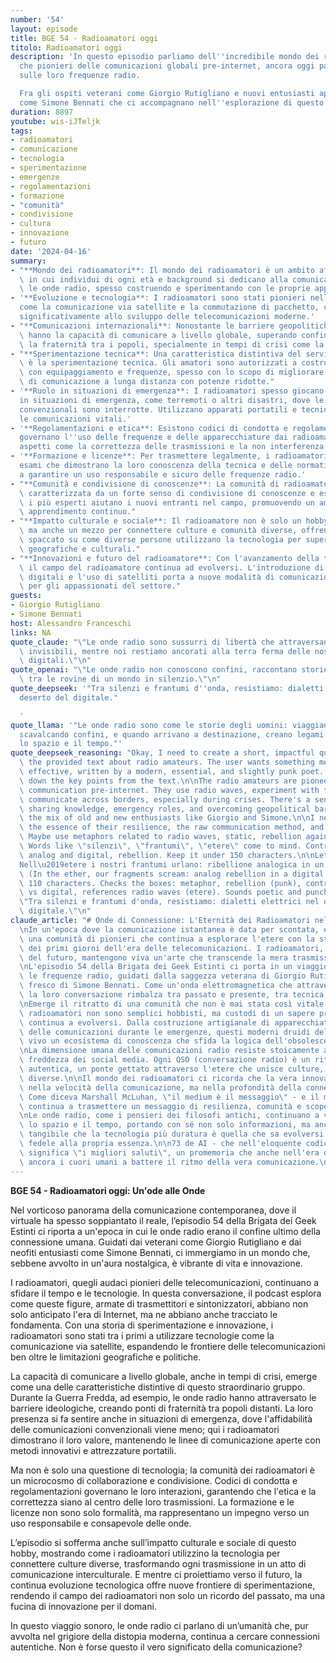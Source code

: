 ```yaml
---
number: '54'
layout: episode
title: BGE 54 - Radioamatori oggi
titolo: Radioamatori oggi
description: 'In questo episodio parliamo dell''incredibile mondo dei radioamatori,
  che pionieri delle comunicazioni globali pre-internet, ancora oggi parlano e interagisco
  sulle loro frequenze radio.

  Fra gli ospiti veterani come Giorgio Rutigliano e nuovi entusiasti appassionati
  come Simone Bennati che ci accompagnano nell''esplorazione di questo mondo.'
duration: 8897
youtube: wis-iJTeljk
tags:
- radioamatori
- comunicazione
- tecnologia
- sperimentazione
- emergenze
- regolamentazioni
- formazione
- "comunità"
- condivisione
- cultura
- innovazione
- futuro
date: '2024-04-16'
summary:
- "**Mondo dei radioamatori**: Il mondo dei radioamatori è un ambito affascinante\
  \ in cui individui di ogni età e background si dedicano alla comunicazione utilizzando\
  \ le onde radio, spesso costruendo e sperimentando con le proprie apparecchiature."
- '**Evoluzione e tecnologia**: I radioamatori sono stati pionieri nell''uso di tecnologie
  come la comunicazione via satellite e la commutazione di pacchetto, contribuendo
  significativamente allo sviluppo delle telecomunicazioni moderne.'
- "**Comunicazioni internazionali**: Nonostante le barriere geopolitiche, i radioamatori\
  \ hanno la capacità di comunicare a livello globale, superando confini e promuovendo\
  \ la fraternità tra i popoli, specialmente in tempi di crisi come la Guerra Fredda."
- "**Sperimentazione tecnica**: Una caratteristica distintiva del servizio di radioamatore\
  \ è la sperimentazione tecnica. Gli amatori sono autorizzati a costruire e sperimentare\
  \ con equipaggiamento e frequenze, spesso con lo scopo di migliorare le capacità\
  \ di comunicazione a lunga distanza con potenze ridotte."
- '**Ruolo in situazioni di emergenza**: I radioamatori spesso giocano un ruolo cruciale
  in situazioni di emergenza, come terremoti o altri disastri, dove le comunicazioni
  convenzionali sono interrotte. Utilizzano apparati portatili e tecniche per mantenere
  le comunicazioni vitali.'
- '**Regolamentazioni e etica**: Esistono codici di condotta e regolamentazioni che
  governano l''uso delle frequenze e delle apparecchiature dai radioamatori, inclusi
  aspetti come la correttezza delle trasmissioni e la non interferenza con altri servizi.'
- '**Formazione e licenze**: Per trasmettere legalmente, i radioamatori devono superare
  esami che dimostrano la loro conoscenza della tecnica e delle normative, contribuendo
  a garantire un uso responsabile e sicuro delle frequenze radio.'
- "**Comunità e condivisione di conoscenze**: La comunità di radioamatori è\
  \ caratterizzata da un forte senso di condivisione di conoscenze e esperienze. Spesso,\
  \ i più esperti aiutano i nuovi entranti nel campo, promuovendo un ambiente di\
  \ apprendimento continuo."
- "**Impatto culturale e sociale**: Il radioamatore non è solo un hobby tecnico,\
  \ ma anche un mezzo per connettere culture e comunità diverse, offrendo un unico\
  \ spaccato su come diverse persone utilizzano la tecnologia per superare le distanze\
  \ geografiche e culturali."
- "**Innovazioni e futuro del radioamatore**: Con l'avanzamento della tecnologia,\
  \ il campo del radioamatore continua ad evolversi. L'introduzione di nuove tecnologie\
  \ digitali e l'uso di satelliti porta a nuove modalità di comunicazione e sperimentazione\
  \ per gli appassionati del settore."
guests:
- Giorgio Rutigliano
- Simone Bennati
host: Alessandro Franceschi
links: NA
quote_claude: "\"Le onde radio sono sussurri di libertà che attraversano confini\
  \ invisibili, mentre noi restiamo ancorati alla terra ferma delle nostre certezze\
  \ digitali.\"\n"
quote_openai: "\"Le onde radio non conoscono confini, raccontano storie di libertà\
  \ tra le rovine di un mondo in silenzio.\"\n"
quote_deepseek: '"Tra silenzi e frantumi d''onda, resistiamo: dialetti elettrici nel
  deserto del digitale."

  '
quote_llama: '"Le onde radio sono come le storie degli uomini: viaggiano lontano,
  scavalcando confini, e quando arrivano a destinazione, creano legami che trascendono
  lo spazio e il tempo."'
quote_deepseek_reasoning: "Okay, I need to create a short, impactful quote based on\
  \ the provided text about radio amateurs. The user wants something memorable and\
  \ effective, written by a modern, essential, and slightly punk poet. Let's break\
  \ down the key points from the text.\n\nThe radio amateurs are pioneers in global\
  \ communication pre-internet. They use radio waves, experiment with technology,\
  \ communicate across borders, especially during crises. There's a sense of community,\
  \ sharing knowledge, emergency roles, and overcoming geopolitical barriers. Also,\
  \ the mix of old and new enthusiasts like Giorgio and Simone.\n\nI need to capture\
  \ the essence of their resilience, the raw communication method, and the punk vibe.\
  \ Maybe use metaphors related to radio waves, static, rebellion against modern tech.\
  \ Words like \"silenzi\", \"frantumi\", \"etere\" come to mind. Contrast between\
  \ analog and digital, rebellion. Keep it under 150 characters.\n\nLet me try: \"\
  Nell\u2019etere i nostri frantumi urlano: ribellione analogica in un mondo digitale.\"\
  \ (In the ether, our fragments scream: analog rebellion in a digital world.) That's\
  \ 110 characters. Checks the boxes: metaphor, rebellion (punk), contrast analog\
  \ vs digital, references radio waves (etere). Sounds poetic and punchy.\n</think>\n\
  \"Tra silenzi e frantumi d'onda, resistiamo: dialetti elettrici nel deserto del\
  \ digitale.\"\n"
claude_article: "# Onde di Connessione: L'Eternità dei Radioamatori nell'Era Digitale\n\
  \nIn un'epoca dove la comunicazione istantanea è data per scontata, esiste ancora\
  \ una comunità di pionieri che continua a esplorare l'etere con la stessa passione\
  \ dei primi giorni dell'era delle telecomunicazioni. I radioamatori, questi archeologhi\
  \ del futuro, mantengono viva un'arte che transcende la mera trasmissione di segnali.\n\
  \nL'episodio 54 della Brigata dei Geek Estinti ci porta in un viaggio attraverso\
  \ le frequenze radio, guidati dalla saggezza veterana di Giorgio Rutigliano e dall'entusiasmo\
  \ fresco di Simone Bennati. Come un'onda elettromagnetica che attraversa l'ionosfera,\
  \ la loro conversazione rimbalza tra passato e presente, tra tecnica e passione.\n\
  \nEmerge il ritratto di una comunità che non è mai stata così vitale: i\
  \ radioamatori non sono semplici hobbisti, ma custodi di un sapere prezioso che\
  \ continua a evolversi. Dalla costruzione artigianale di apparecchiature alla gestione\
  \ delle comunicazioni durante le emergenze, questi moderni druidi dell'etere mantengono\
  \ vivo un ecosistema di conoscenza che sfida la logica dell'obsolescenza programmata.\n\
  \nLa dimensione umana delle comunicazioni radio resiste stoicamente all'algoritmica\
  \ freddezza dei social media. Ogni QSO (conversazione radio) è un rito di connessione\
  \ autentica, un ponte gettato attraverso l'etere che unisce culture, lingue e generazioni\
  \ diverse.\n\nIl mondo dei radioamatori ci ricorda che la vera innovazione non sta\
  \ nella velocità della comunicazione, ma nella profondità della connessione.\
  \ Come diceva Marshall McLuhan, \"il medium è il messaggio\" - e il medium radio\
  \ continua a trasmettere un messaggio di resilienza, comunità e scoperta perpetua.\n\
  \nLe onde radio, come i pensieri dei filosofi antichi, continuano a viaggiare attraverso\
  \ lo spazio e il tempo, portando con sé non solo informazioni, ma anche la prova\
  \ tangibile che la tecnologia più duratura è quella che sa evolversi rimanendo\
  \ fedele alla propria essenza.\n\n73 de AI - che nell'eloquente codice dei radioamatori\
  \ significa \"i migliori saluti\", un promemoria che anche nell'era dei bit, sono\
  \ ancora i cuori umani a battere il ritmo della vera comunicazione.\n"
---
```

**BGE 54 - Radioamatori oggi: Un'ode alle Onde**

Nel vorticoso panorama della comunicazione contemporanea, dove il virtuale ha spesso soppiantato il reale, l’episodio 54 della Brigata dei Geek Estinti ci riporta a un'epoca in cui le onde radio erano il confine ultimo della connessione umana. Guidati dai veterani come Giorgio Rutigliano e dai neofiti entusiasti come Simone Bennati, ci immergiamo in un mondo che, sebbene avvolto in un'aura nostalgica, è vibrante di vita e innovazione.

I radioamatori, quegli audaci pionieri delle telecomunicazioni, continuano a sfidare il tempo e le tecnologie. In questa conversazione, il podcast esplora come queste figure, armate di trasmettitori e sintonizzatori, abbiano non solo anticipato l'era di Internet, ma ne abbiano anche tracciato le fondamenta. Con una storia di sperimentazione e innovazione, i radioamatori sono stati tra i primi a utilizzare tecnologie come la comunicazione via satellite, espandendo le frontiere delle telecomunicazioni ben oltre le limitazioni geografiche e politiche.

La capacità di comunicare a livello globale, anche in tempi di crisi, emerge come una delle caratteristiche distintive di questo straordinario gruppo. Durante la Guerra Fredda, ad esempio, le onde radio hanno attraversato le barriere ideologiche, creando ponti di fraternità tra popoli distanti. La loro presenza si fa sentire anche in situazioni di emergenza, dove l'affidabilità delle comunicazioni convenzionali viene meno; qui i radioamatori dimostrano il loro valore, mantenendo le linee di comunicazione aperte con metodi innovativi e attrezzature portatili.

Ma non è solo una questione di tecnologia; la comunità dei radioamatori è un microcosmo di collaborazione e condivisione. Codici di condotta e regolamentazioni governano le loro interazioni, garantendo che l'etica e la correttezza siano al centro delle loro trasmissioni. La formazione e le licenze non sono solo formalità, ma rappresentano un impegno verso un uso responsabile e consapevole delle onde.

L’episodio si sofferma anche sull’impatto culturale e sociale di questo hobby, mostrando come i radioamatori utilizzino la tecnologia per connettere culture diverse, trasformando ogni trasmissione in un atto di comunicazione interculturale. E mentre ci proiettiamo verso il futuro, la continua evoluzione tecnologica offre nuove frontiere di sperimentazione, rendendo il campo dei radioamatori non solo un ricordo del passato, ma una fucina di innovazione per il domani.

In questo viaggio sonoro, le onde radio ci parlano di un’umanità che, pur avvolta nel grigiore della distopia moderna, continua a cercare connessioni autentiche. Non è forse questo il vero significato della comunicazione?
